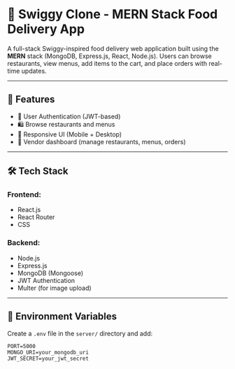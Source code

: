 # 🍔 Swiggy Clone - MERN Stack Food Delivery App

A full-stack Swiggy-inspired food delivery web application built using the **MERN** stack (MongoDB, Express.js, React, Node.js). Users can browse restaurants, view menus, add items to the cart, and place orders with real-time updates.

---

## 🚀 Features

- 🔐 User Authentication (JWT-based)
- 🛍️ Browse restaurants and menus
- 📱 Responsive UI (Mobile + Desktop)
- 🔧 Vendor dashboard (manage restaurants, menus, orders)

---

## 🛠️ Tech Stack

### Frontend:
- React.js
- React Router
- CSS

### Backend:
- Node.js
- Express.js
- MongoDB (Mongoose)
- JWT Authentication
- Multer (for image upload)


---

## 🔐 Environment Variables

Create a `.env` file in the `server/` directory and add:

```env
PORT=5000
MONGO_URI=your_mongodb_uri
JWT_SECRET=your_jwt_secret
